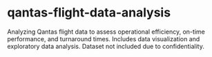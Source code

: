 # qantas-flight-data-analysis
 Analyzing Qantas flight data to assess operational efficiency, on-time performance, and turnaround times. Includes data visualization and exploratory data analysis. Dataset not included due to confidentiality.
